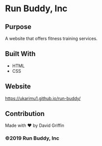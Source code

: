 # Run Buddy, Inc

## Purpose
A website that offers fitness training services. 

## Built With
* HTML
* CSS

## Website
https://ukarimu1.github.io/run-buddy/

## Contribution
Made with ❤️ by David Griffin

### ©️2019 Run Buddy, Inc 
